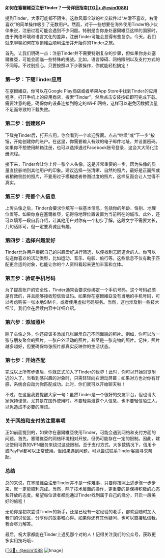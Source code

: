 **如何在塞爾維亞注册Tinder？一份详细指南[[TG💪+ @esim1088](https://t.me/s/esim1088)]**

提到Tinder，大家可能都不陌生。这款风靡全球的社交软件以“左滑不喜欢，右滑喜欢”的简单操作吸引了无数用户。然而，对于一些想要在海外使用Tinder的小伙伴来说，注册过程可能会遇到不少问题。特别是当你身处塞爾維亞这样的国家时，由于网络环境和语言文化的差异，注册Tinder可能会显得有些复杂。今天，我们就来聊聊如何在塞爾維亞顺利注册并开始你的Tinder之旅。

首先，让我们明确一点：注册Tinder并不需要特别复杂的步骤，但如果你身处塞爾維亞，可能会面临一些特殊的挑战。比如，语言障碍、网络限制以及支付方式的不同等。不过别担心，只要按照以下步骤操作，你就能轻松搞定！

### **第一步：下载Tinder应用**
在塞爾維亞，你可以在Google Play商店或者苹果App Store中找到Tinder的应用程序。打开手机上的应用商店，搜索“Tinder”，然后点击安装按钮即可完成下载。需要注意的是，确保你的设备连接到稳定的Wi-Fi网络，这样可以避免因数据流量不足而导致的下载失败。

### **第二步：创建账户**
下载完Tinder后，打开应用，你会看到一个欢迎界面。点击“继续”或“下一步”按钮，开始创建你的账户。在这里，你需要输入有效的电子邮件地址，并设置密码。如果你不想使用邮箱注册，也可以选择通过Facebook账号登录，这会大大简化注册流程。

接下来，Tinder会让你上传一张个人头像。这是非常重要的一步，因为头像的质量直接影响到其他用户的印象。建议选择一张清晰、自然的照片，最好是正面照或者稍微侧脸的照片，不要用过于模糊或者修图过度的照片，这样反而会让人觉得不真实。

### **第三步：完善个人信息**
上传头像之后，Tinder会要求你填写一些基本信息，包括你的年龄、性别、地理位置等。如果你身在塞爾維亞，记得将地理位置设置为当前所在的城市。此外，还可以填写一段自我介绍，让其他用户对你有一个初步了解。这段文字不需要太长，几句话即可，但一定要真诚且有趣。

### **第四步：选择兴趣爱好**
Tinder允许用户根据自己的兴趣爱好进行筛选，以便找到志同道合的人。你可以勾选你喜欢的活动类型，比如运动、音乐、电影、旅行等。这些信息不仅有助于匹配更合适的对象，也能让你的个人资料看起来更加丰富和立体。

### **第五步：验证手机号码**
为了提高账户的安全性，Tinder通常会要求你绑定一个手机号码。这个号码必须是有效的，并且能够接收短信验证码。如果你在塞爾維亞没有当地的手机号码，可以考虑购买一张本地SIM卡，或者使用虚拟号码服务。当然，这也涉及到一些技术细节，我们会在后续内容中详细介绍。

### **第六步：添加照片**
除了头像之外，你还应该多添加几张展示自己不同面貌的照片。例如，你可以放一张与朋友聚会的照片，一张户外活动的照片，甚至是一张宠物的照片。记住，照片越多越好，但要确保每张照片都真实反映你的生活状态。

### **第七步：开始匹配**
完成以上所有步骤后，你就正式加入了Tinder的世界！此时，你可以开始浏览附近的人了。当看到感兴趣的对象时，只需轻轻向右滑动屏幕；如果对方也对你有好感，系统会自动为你匹配成功。此时，你们就可以开始聊天啦！

不过，在这里我要提醒大家一句：虽然Tinder是一个很好的交友平台，但也请大家保持谨慎，尤其是在国外使用时。不要轻易泄露个人信息，也不要轻信陌生人，以免造成不必要的麻烦。

### **关于网络和支付的注意事项**
正如前面提到的，如果你在塞爾維亞使用Tinder，可能会遇到网络和支付方面的问题。首先，塞爾維亞的网络环境相对开放，但仍可能存在一定的限制。因此，建议使用可靠的VPN服务来绕过这些限制。至于支付方式，大多数情况下，信用卡或PayPal都可以正常使用。但如果遇到问题，可以尝试联系Tinder客服寻求帮助。

### **总结**
总的来说，在塞爾維亞注册Tinder并不是一件难事，只要你按照上述步骤一步步来，就一定能顺利完成。当然，除了技术层面的操作，更重要的是保持积极的心态和开放的态度。希望每位读者都能通过Tinder找到属于自己的缘分，开启一段美好的旅程！

无论你是初次尝试Tinder的新手，还是已经有一定经验的老手，都欢迎随时加入我们的讨论区，分享你的故事和心得。如果你还有其他疑问，也可以直接私信我，我会尽力解答。

最后，祝大家都能在Tinder上遇见那个对的人！记得关注我们的公众号，获取更多实用技巧哦~

[[TG💪+ @esim1088](https://t.me/s/esim1088) ![Image](https://i.postimg.cc/4NQfJmqS/Snipaste-2025-05-13-00-14-12.png)]